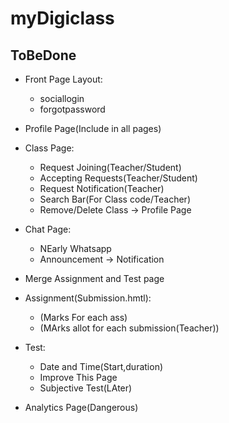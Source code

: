 # myDigiclass
## ToBeDone
* Front Page Layout:
	* sociallogin
	* forgotpassword

* Profile Page(Include in all pages)

* Class Page:
	* Request Joining(Teacher/Student)
	* Accepting Requests(Teacher/Student)
	* Request Notification(Teacher)
	* Search Bar(For Class code/Teacher)
	* Remove/Delete Class -> Profile Page

* Chat Page:
	* NEarly Whatsapp
	* Announcement -> Notification

* Merge Assignment and Test page

* Assignment(Submission.hmtl):
 	* (Marks For each ass)
 	* (MArks allot for each submission(Teacher))
* Test:
	* Date and Time(Start,duration)
	* Improve This Page
	* Subjective Test(LAter)

* Analytics Page(Dangerous)
